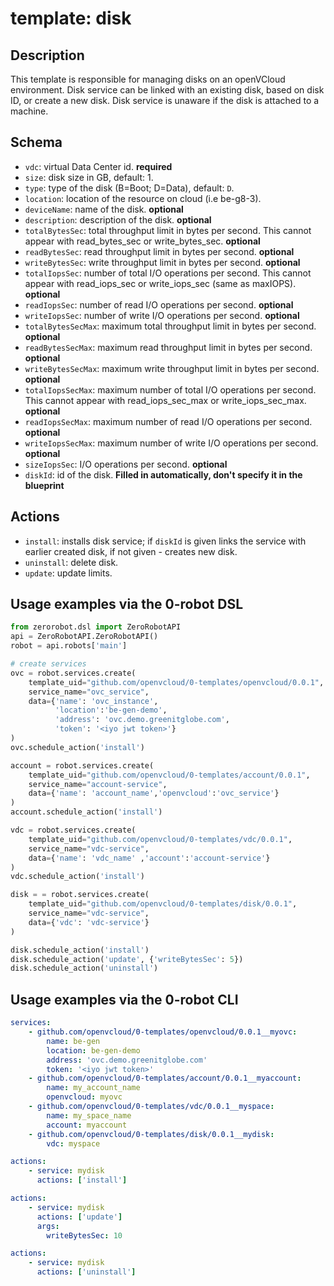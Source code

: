# template: disk

## Description

This template is responsible for managing disks on an openVCloud environment.
Disk service can be linked with an existing disk, based on disk ID, or create a new disk.
Disk service is unaware if the disk is attached to a machine.

## Schema

- `vdc`: virtual Data Center id. **required**
- `size`: disk size in GB, default: 1.
- `type`: type of the disk (B=Boot; D=Data), default: `D`.
- `location`: location of the resource on cloud (i.e be-g8-3).
- `deviceName`: name of the disk. **optional**
- `description`: description of the disk. **optional**
- `totalBytesSec`: total throughput limit in bytes per second. This cannot appear with read_bytes_sec or write_bytes_sec. **optional**
- `readBytesSec`: read throughput limit in bytes per second. **optional**
- `writeBytesSec`: write throughput limit in bytes per second. **optional**
- `totalIopsSec`: number of total I/O operations per second. This cannot appear with read_iops_sec or write_iops_sec (same as maxIOPS). **optional**
- `readIopsSec`: number of read I/O operations per second. **optional**
- `writeIopsSec`: number of write I/O operations per second. **optional**
- `totalBytesSecMax`: maximum total throughput limit in bytes per second. **optional**
- `readBytesSecMax`: maximum read throughput limit in bytes per second. **optional**
- `writeBytesSecMax`: maximum write throughput limit in bytes per second. **optional**
- `totalIopsSecMax`: maximum number of total I/O operations per second. This cannot appear with read_iops_sec_max or write_iops_sec_max. **optional**
- `readIopsSecMax`: maximum number of read I/O operations per second. **optional**
- `writeIopsSecMax`: maximum number of write I/O operations per second. **optional**
- `sizeIopsSec`: I/O operations per second. **optional**
- `diskId`: id of the disk. **Filled in automatically, don't specify it in the blueprint**

## Actions

- `install`: installs disk service; if `diskId` is given links the service with earlier created disk, if not given - creates new disk.
- `uninstall`: delete disk.
- `update`: update limits.

## Usage examples via the 0-robot DSL

``` python
from zerorobot.dsl import ZeroRobotAPI
api = ZeroRobotAPI.ZeroRobotAPI()
robot = api.robots['main']

# create services
ovc = robot.services.create(
    template_uid="github.com/openvcloud/0-templates/openvcloud/0.0.1",
    service_name="ovc_service",
    data={'name': 'ovc_instance',
          'location':'be-gen-demo', 
          'address': 'ovc.demo.greenitglobe.com',
          'token': '<iyo jwt token>'}
)
ovc.schedule_action('install')

account = robot.services.create(
    template_uid="github.com/openvcloud/0-templates/account/0.0.1",
    service_name="account-service",
    data={'name': 'account_name','openvcloud':'ovc_service'}
)
account.schedule_action('install')

vdc = robot.services.create(
    template_uid="github.com/openvcloud/0-templates/vdc/0.0.1",
    service_name="vdc-service",
    data={'name': 'vdc_name' ,'account':'account-service'}
)
vdc.schedule_action('install')

disk = = robot.services.create(
    template_uid="github.com/openvcloud/0-templates/disk/0.0.1",
    service_name="vdc-service",
    data={'vdc': 'vdc-service'}
)

disk.schedule_action('install')
disk.schedule_action('update', {'writeBytesSec': 5})
disk.schedule_action('uninstall')
```

## Usage examples via the 0-robot CLI

``` yaml
services:
    - github.com/openvcloud/0-templates/openvcloud/0.0.1__myovc:
        name: be-gen
        location: be-gen-demo
        address: 'ovc.demo.greenitglobe.com'
        token: '<iyo jwt token>'
    - github.com/openvcloud/0-templates/account/0.0.1__myaccount:
        name: my_account_name
        openvcloud: myovc
    - github.com/openvcloud/0-templates/vdc/0.0.1__myspace:
        name: my_space_name
        account: myaccount
    - github.com/openvcloud/0-templates/disk/0.0.1__mydisk:
        vdc: myspace

actions:
    - service: mydisk
      actions: ['install']
```

``` yaml
actions:
    - service: mydisk
      actions: ['update']
      args:
        writeBytesSec: 10
```

``` yaml
actions:
    - service: mydisk
      actions: ['uninstall']
```